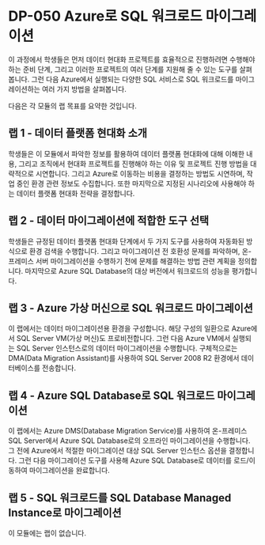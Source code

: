 ﻿# DP-050 Azure로 SQL 워크로드 마이그레이션

이 과정에서 학생들은 먼저 데이터 현대화 프로젝트를 효율적으로 진행하려면 수행해야 하는 준비 단계, 그리고 이러한 프로젝트의 여러 단계를 지원해 줄 수 있는 도구를 살펴봅니다. 그런 다음 Azure에서 실행되는 다양한 SQL 서비스로 SQL 워크로드를 마이그레이션하는 여러 가지 방법을 살펴봅니다.

다음은 각 모듈의 랩 목표를 요약한 것입니다.

## 랩 1 - 데이터 플랫폼 현대화 소개

학생들은 이 모듈에서 파악한 정보를 활용하여 데이터 플랫폼 현대화에 대해 이해한 내용, 그리고 조직에서 현대화 프로젝트를 진행해야 하는 이유 및 프로젝트 진행 방법을 대략적으로 시연합니다. 그리고 Azure로 이동하는 비용을 결정하는 방법도 시연하며, 작업 중인 환경 관련 정보도 수집합니다. 또한 마지막으로 지정된 시나리오에 사용해야 하는 데이터 플랫폼 현대화 전략을 결정합니다.

## 랩 2 - 데이터 마이그레이션에 적합한 도구 선택

학생들은 규정된 데이터 플랫폼 현대화 단계에서 두 가지 도구를 사용하여 자동화된 방식으로 환경 검색을 수행합니다. 그리고 마이그레이션 전 호환성 문제를 파악하며, 온-프레미스 서버 마이그레이션을 수행하기 전에 문제를 해결하는 방법 관련 계획을 정의합니다. 마지막으로 Azure SQL Database의 대상 버전에서 워크로드의 성능을 평가합니다.

## 랩 3 - Azure 가상 머신으로 SQL 워크로드 마이그레이션

이 랩에서는 데이터 마이그레이션용 환경을 구성합니다. 해당 구성의 일환으로 Azure에서 SQL Server VM(가상 머신)도 프로비전합니다. 그런 다음 Azure VM에서 실행되는 SQL Server 인스턴스로의 데이터 마이그레이션을 수행합니다. 구체적으로는 DMA(Data Migration Assistant)를 사용하여 SQL Server 2008 R2 환경에서 데이터베이스를 전송합니다.

## 랩 4 - Azure SQL Database로 SQL 워크로드 마이그레이션

이 랩에서는 Azure DMS(Database Migration Service)를 사용하여 온-프레미스 SQL Server에서 Azure SQL Database로의 오프라인 마이그레이션을 수행합니다. 그 전에 Azure에서 적절한 마이그레이션 대상 SQL Server 인스턴스 옵션을 결정합니다. 그런 다음 마이그레이션 도구를 사용해 Azure SQL Database로 데이터를 로드/이동하여 마이그레이션을 완료합니다.

## 랩 5 - SQL 워크로드를 SQL Database Managed Instance로 마이그레이션

이 모듈에는 랩이 없습니다.